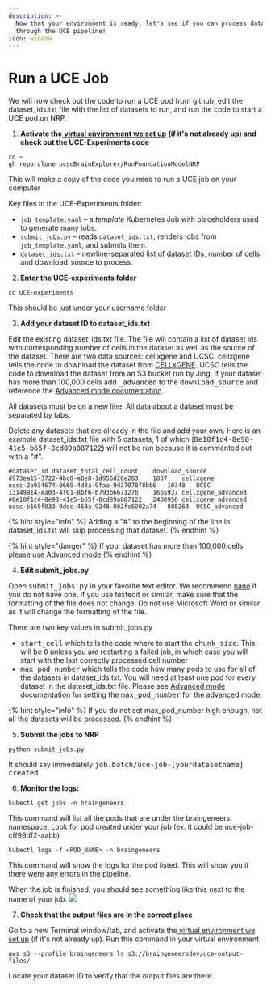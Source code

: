 ```yaml
---
description: >-
  Now that your environment is ready, let's see if you can process datasets
  through the UCE pipeline!
icon: window
---
```


# Run a UCE Job

We will now check out the code to run a UCE pod from github, edit the dataset\_ids.txt file with the list of datasets to run, and run the code to start a UCE pod on NRP.



1. **Activate the**[ **virtual environment we set up**](../../getting-started/local-setup-python-venv-+-aws-credentials-and-packages.md) **(if it's not already up) and check out the UCE-Experiments code**

```
cd ~
gh repo clone ucscBrainExplorer/RunFoundationModelNRP
```

This will make a copy of the code you need to run a UCE job on your computer

Key files in the UCE-Experiments folder:

* `job_template.yaml` – a _template_ Kubernetes Job with placeholders used to generate many jobs.
* `submit_jobs.py` – reads `dataset_ids.txt`, renders jobs from `job_template.yaml`, and submits them.
* `dataset_ids.txt` – newline-separated list of dataset IDs, number of cells, and download\_source to process.



2. **Enter the UCE-experiments folder**

```
cd UCE-experiments
```

This should be just under your username folder



3. **Add your dataset ID to dataset\_ids.txt**

Edit the existing dataset\_ids.txt file. The file will contain a list of dataset ids with corresponding number of cells in the dataset as well as the source of the dataset. There are two data sources: cellxgene and UCSC. cellxgene tells the code to download the dataset from [CELLxGENE](https://cellxgene.cziscience.com/). UCSC tells the code to download the dataset from an S3 bucket run by Jing. If your dataset has more than 100,000 cells add <kbd>\_advanced</kbd> to the <kbd>download\_source</kbd> and reference the [Advanced mode documentation](advanced-mode.md).

All datasets must be on a new line. All data about a dataset must be separated by tabs.&#x20;

Delete any datasets that are already in the file and add your own. Here is an example dataset\_ids.txt file with 5 datasets, 1 of which (<kbd>8e10f1c4-8e98-41e5-b65f-8cd89a887122</kbd>) will not be run because it is commented out with a "#".

```
#dataset_id	dataset_total_cell_count	download_source
d973ea15-3722-4bc8-a0e8-1d956d26e203	1837	cellxgene
ucsc-2e934674-0669-4d8a-9faa-9d37078f8bb6	10348	UCSC
13149914-ea03-4f01-8bf6-b793b667127b	1665937	cellxgene_advanced
#8e10f1c4-8e98-41e5-b65f-8cd89a887122	2480956	cellxgene_advanced
ucsc-b165f033-9dec-468a-9248-802fc6902a74	888263	UCSC_advanced
```

{% hint style="info" %}
Adding a "#" to the beginning of the line in dataset\_ids.txt will skip processing that dataset.
{% endhint %}

{% hint style="danger" %}
If your dataset has more than 100,000 cells please use [Advanced mode](advanced-mode.md)
{% endhint %}

4. **Edit submit\_jobs.py**

Open <kbd>submit\_jobs.py</kbd> in your favorite text editor. We recommend [nano](https://www.geeksforgeeks.org/linux-unix/nano-text-editor-in-linux/) if you do not have one. If you use textedit or similar, make sure that the formatting of the file does not change. Do not use Microsoft Word or similar as it will change the formatting of the file.

There are two key values in submit\_jobs.py

* <kbd>start\_cell</kbd> which tells the code where to start the <kbd>chunk\_size</kbd>. This will be <kbd>0</kbd> unless you are restarting a failed job, in which case you will start with the last correctly processed cell number
* <kbd>max\_pod\_number</kbd> which tells the code how many pods to use for all of the datasets in dataset\_ids.txt. You will need at least one pod for every dataset in the dataset\_ids.txt file. Please see [Advanced mode documentation](advanced-mode.md) for setting the <kbd>max\_pod\_number</kbd> for the advanced mode.

{% hint style="info" %}
If you do not set max\_pod\_number high enough, not all the datasets will be processed.&#x20;
{% endhint %}



5. **Submit the jobs to NRP**

```
python submit_jobs.py 
```

It should say immediately <kbd>job.batch/uce-job-\[yourdatasetname] created</kbd>&#x20;



6. **Monitor the logs:**

```
kubectl get jobs -n braingeneers
```

This command will list all the pods that are under the braingeneers namespace. Look for pod created under your job (ex. it could be uce-job-cff99df2-aabb)

```
kubectl logs -f <POD_NAME> -n braingeneers
```

This command will show the logs for the pod listed. This will show you if there were any errors in the pipeline.

When the job is finished, you should see something like this next to the name of your job. ![](<../../.gitbook/assets/Screenshot 2025-09-23 at 12.08.01 PM.png>)



7. **Check that the output files are in the correct place**

Go to a new Terminal window/tab, and activate the[ virtual environment we set up](../../getting-started/local-setup-python-venv-+-aws-credentials-and-packages.md) (if it's not already up). Run this command in your virtual environment

```
aws s3 --profile braingeneers ls s3://braingeneersdev/uce-output-files/
```

Locate your dataset ID to verify that the output files are there.
